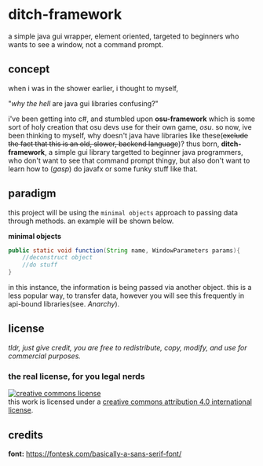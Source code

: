 # ditch-framework
a simple java gui wrapper, element oriented, targeted to beginners who wants to see a window, not a command prompt.

## concept
when i was in the shower earlier, i thought to myself,

"*why the hell* are java gui libraries confusing?"

i've been getting into c#, and stumbled upon **osu-framework** which is some sort of holy creation that osu devs use for their own game, *osu*.  so now, ive been thinking to myself, why doesn't java have libraries like these(~~exclude the fact that this is an old, slower, backend language~~)?  thus born, **ditch-framework**, a simple gui library targetted to beginner java programmers, who don't want to see that command prompt thingy, but also don't want to learn how to (*gasp*) do javafx or some funky stuff like that.

## paradigm
this project will be using the `minimal objects` approach to passing data through methods.  an example will be shown below.

**minimal objects**
```java
public static void function(String name, WindowParameters params){
    //deconstruct object
    //do stuff
}
```
in this instance, the information is being passed via another object.  this is a less popular way, to transfer data, however you will see this frequently in api-bound libraries(see. *Anarchy*).

## license
*tldr, just give credit, you are free to redistribute, copy, modify, and use for commercial purposes.*

### the real license, for you legal nerds
[![creative commons license](https://i.creativecommons.org/l/by/4.0/88x31.png)](http://creativecommons.org/licenses/by/4.0/)  
this work is licensed under a [creative commons attribution 4.0 international license](http://creativecommons.org/licenses/by/4.0/).

## credits
**font:** https://fontesk.com/basically-a-sans-serif-font/